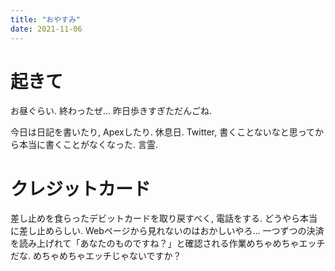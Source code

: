 ```yaml
---
title: "おやすみ"
date: 2021-11-06
---
```


# 起きて
お昼ぐらい. 終わったぜ... 昨日歩きすぎただんごね.

今日は日記を書いたり, Apexしたり. 休息日. Twitter, 書くことないなと思ってから本当に書くことがなくなった. 言霊.

# クレジットカード
差し止めを食らったデビットカードを取り戻すべく, 電話をする. どうやら本当に差し止めらしい. Webページから見れないのはおかしいやろ... 一つずつの決済を読み上げれて「あなたのものですね？」と確認される作業めちゃめちゃエッチだな. めちゃめちゃエッチじゃないですか？